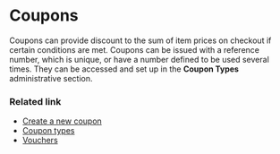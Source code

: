 # Coupons

Coupons can provide discount to the sum of item prices on checkout if certain conditions are met. Coupons can be issued with a reference number, which is unique, or have a number defined to be used several times. They can be accessed and set up in the **Coupon Types** administrative section.

### Related link

- [Create a new coupon](./howto/create_new_coupons.md)
- [Coupon types](./explanation/coupon_types.md)
- [Vouchers](../Vouchers/intro.md)